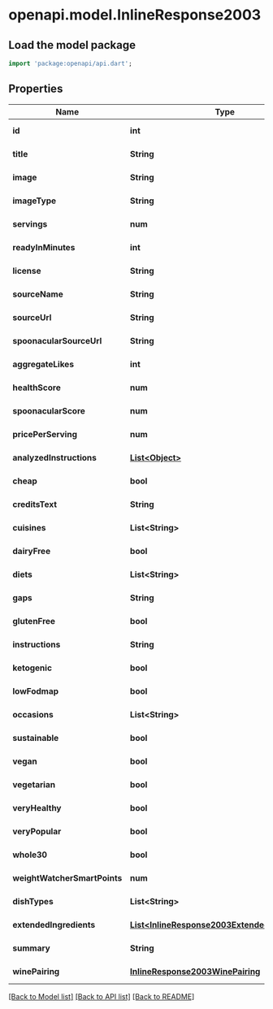 # openapi.model.InlineResponse2003

## Load the model package
```dart
import 'package:openapi/api.dart';
```

## Properties
Name | Type | Description | Notes
------------ | ------------- | ------------- | -------------
**id** | **int** |  | [default to null]
**title** | **String** |  | [default to null]
**image** | **String** |  | [default to null]
**imageType** | **String** |  | [default to null]
**servings** | **num** |  | [default to null]
**readyInMinutes** | **int** |  | [default to null]
**license** | **String** |  | [default to null]
**sourceName** | **String** |  | [default to null]
**sourceUrl** | **String** |  | [default to null]
**spoonacularSourceUrl** | **String** |  | [default to null]
**aggregateLikes** | **int** |  | [default to null]
**healthScore** | **num** |  | [default to null]
**spoonacularScore** | **num** |  | [default to null]
**pricePerServing** | **num** |  | [default to null]
**analyzedInstructions** | [**List&lt;Object&gt;**](Object.md) |  | [default to []]
**cheap** | **bool** |  | [default to null]
**creditsText** | **String** |  | [default to null]
**cuisines** | **List&lt;String&gt;** |  | [default to []]
**dairyFree** | **bool** |  | [default to null]
**diets** | **List&lt;String&gt;** |  | [default to []]
**gaps** | **String** |  | [default to null]
**glutenFree** | **bool** |  | [default to null]
**instructions** | **String** |  | [default to null]
**ketogenic** | **bool** |  | [default to null]
**lowFodmap** | **bool** |  | [default to null]
**occasions** | **List&lt;String&gt;** |  | [default to []]
**sustainable** | **bool** |  | [default to null]
**vegan** | **bool** |  | [default to null]
**vegetarian** | **bool** |  | [default to null]
**veryHealthy** | **bool** |  | [default to null]
**veryPopular** | **bool** |  | [default to null]
**whole30** | **bool** |  | [default to null]
**weightWatcherSmartPoints** | **num** |  | [default to null]
**dishTypes** | **List&lt;String&gt;** |  | [default to []]
**extendedIngredients** | [**List&lt;InlineResponse2003ExtendedIngredients&gt;**](InlineResponse2003ExtendedIngredients.md) |  | [default to []]
**summary** | **String** |  | [default to null]
**winePairing** | [**InlineResponse2003WinePairing**](InlineResponse2003WinePairing.md) |  | [default to null]

[[Back to Model list]](../README.md#documentation-for-models) [[Back to API list]](../README.md#documentation-for-api-endpoints) [[Back to README]](../README.md)


